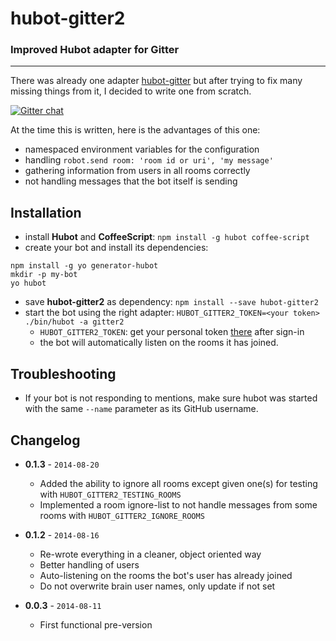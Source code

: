hubot-gitter2
=============

### Improved Hubot adapter for Gitter

* * *

There was already one adapter [hubot-gitter](https://github.com/kcjpop/hubot-gitter) but after trying
to fix many missing things from it, I decided to write one from scratch.

[![Gitter chat](https://badges.gitter.im/huafu/hubot-gitter2.png)](https://gitter.im/huafu/hubot-gitter2)

At the time this is written, here is the advantages of this one:

- namespaced environment variables for the configuration
- handling `robot.send room: 'room id or uri', 'my message'`
- gathering information from users in all rooms correctly
- not handling messages that the bot itself is sending


## Installation

- install **Hubot** and **CoffeeScript**: `npm install -g hubot coffee-script`
- create your bot and install its dependencies:

```
npm install -g yo generator-hubot
mkdir -p my-bot
yo hubot
```

- save **hubot-gitter2** as dependency: `npm install --save hubot-gitter2`
- start the bot using the right adapter: `HUBOT_GITTER2_TOKEN=<your token> ./bin/hubot -a gitter2`
    - `HUBOT_GITTER2_TOKEN`: get your personal token [there](http://developer.gitter.im) after sign-in
    - the bot will automatically listen on the rooms it has joined.

## Troubleshooting

- If your bot is not responding to mentions, make sure hubot was started with the same `--name` parameter as its GitHub username.

## Changelog

- **0.1.3** - `2014-08-20`
  - Added the ability to ignore all rooms except given one(s) for testing with `HUBOT_GITTER2_TESTING_ROOMS`
  - Implemented a room ignore-list to not handle messages from some rooms with `HUBOT_GITTER2_IGNORE_ROOMS`

- **0.1.2** - `2014-08-16`
  - Re-wrote everything in a cleaner, object oriented way
  - Better handling of users
  - Auto-listening on the rooms the bot's user has already joined
  - Do not overwrite brain user names, only update if not set

- **0.0.3** - `2014-08-11`
  - First functional pre-version
